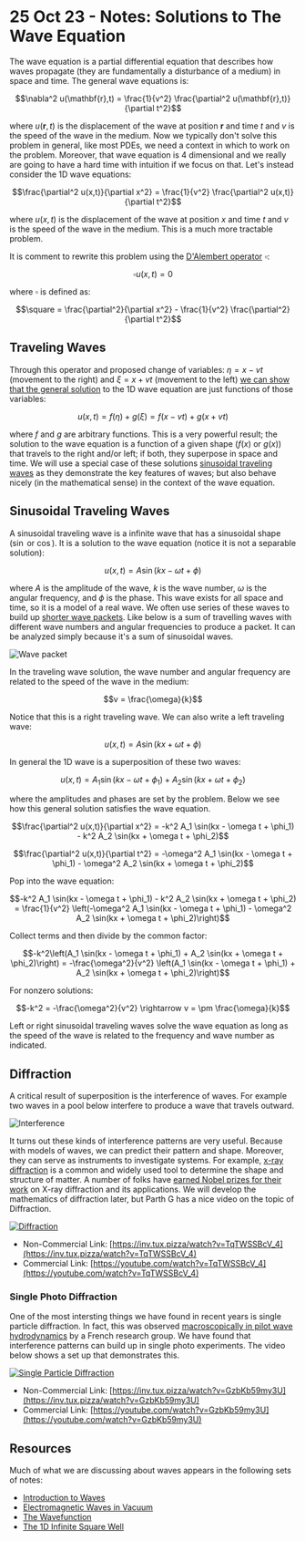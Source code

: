 # 25 Oct 23 - Notes: Solutions to The Wave Equation

The wave equation is a partial differential equation that describes how waves propagate (they are fundamentally a disturbance of a medium) in space and time. The general wave equations is: 

$$\nabla^2 u(\mathbf{r},t) = \frac{1}{v^2} \frac{\partial^2 u(\mathbf{r},t)}{\partial t^2}$$

where $u(\mathbf{r},t)$ is the displacement of the wave at position $\mathbf{r}$ and time $t$ and $v$ is the speed of the wave in the medium. Now we typically don't solve this problem in general, like most PDEs, we need a context in which to work on the problem. Moreover, that wave equation is 4 dimensional and we really are going to have a hard time with intuition if we focus on that. Let's instead consider the 1D wave equations:

$$\frac{\partial^2 u(x,t)}{\partial x^2} = \frac{1}{v^2} \frac{\partial^2 u(x,t)}{\partial t^2}$$

where $u(x,t)$ is the displacement of the wave at position $x$ and time $t$ and $v$ is the speed of the wave in the medium. This is a much more tractable problem.

It is comment to rewrite this problem using the [D'Alembert operator](https://en.wikipedia.org/wiki/D%27Alembert_operator) $\square$:

$$\square u(x,t) = 0$$

where $\square$ is defined as:

$$\square = \frac{\partial^2}{\partial x^2} - \frac{1}{v^2} \frac{\partial^2}{\partial t^2}$$

## Traveling Waves

Through this operator and proposed change of variables: $\eta = x - vt$ (movement to the right) and $\xi = x + vt$ (movement to the left) [we can show that the general solution](https://inv.tux.pizza/watch?v=Sc21aPg2RyE) to the 1D wave equation are just functions of those variables:

$$u(x,t) = f(\eta) + g(\xi) = f(x-vt) + g(x+vt)$$

where $f$ and $g$ are arbitrary functions. This is a very powerful result; the solution to the wave equation is a function of a given shape ($f(x)$ or $g(x)$) that travels to the right and/or left; if both, they superpose in space and time. We will use a special case of these solutions [sinusoidal traveling waves](https://en.wikipedia.org/wiki/Sinusoidal_plane_wave) as they demonstrate the key features of waves; but also behave nicely (in the mathematical sense) in the context of the wave equation.

## Sinusoidal Traveling Waves

A sinusoidal traveling wave is a infinite wave that has a sinusoidal shape ($\sin$ or $\cos$). It is a solution to the wave equation (notice it is not a separable solution):

$$u(x,t) = A \sin(kx - \omega t + \phi)$$

where $A$ is the amplitude of the wave, $k$ is the wave number, $\omega$ is the angular frequency, and $\phi$ is the phase. This wave exists for all space and time, so it is a model of a real wave. We often use series of these waves to build up [shorter wave packets](https://en.wikipedia.org/wiki/Wave_packet). Like below is a sum of travelling waves with different wave numbers and angular frequencies to produce a packet. It can be analyzed simply because it's a sum of sinusoidal waves.

![Wave packet](https://upload.wikimedia.org/wikipedia/commons/b/b0/Wave_packet_%28dispersion%29.gif)

In the traveling wave solution, the wave number and angular frequency are related to the speed of the wave in the medium:

$$v = \frac{\omega}{k}$$

Notice that this is a right traveling wave. We can also write a left traveling wave:

$$u(x,t) = A \sin(kx + \omega t + \phi)$$

In general the 1D wave is a superposition of these two waves:

$$u(x,t) = A_1 \sin(kx - \omega t + \phi_1) + A_2 \sin(kx + \omega t + \phi_2)$$

where the amplitudes and phases are set by the problem. Below we see how this general solution satisfies the wave equation.

$$\frac{\partial^2 u(x,t)}{\partial x^2} = -k^2 A_1 \sin(kx - \omega t + \phi_1) - k^2 A_2 \sin(kx + \omega t + \phi_2)$$

$$\frac{\partial^2 u(x,t)}{\partial t^2} = -\omega^2 A_1 \sin(kx - \omega t + \phi_1) - \omega^2 A_2 \sin(kx + \omega t + \phi_2)$$

Pop into the wave equation:

$$-k^2 A_1 \sin(kx - \omega t + \phi_1) - k^2 A_2 \sin(kx + \omega t + \phi_2) = \frac{1}{v^2} \left(-\omega^2 A_1 \sin(kx - \omega t + \phi_1) - \omega^2 A_2 \sin(kx + \omega t + \phi_2)\right)$$

Collect terms and then divide by the common factor:

$$-k^2\left(A_1 \sin(kx - \omega t + \phi_1) + A_2 \sin(kx + \omega t + \phi_2)\right) = -\frac{\omega^2}{v^2} \left(A_1 \sin(kx - \omega t + \phi_1) + A_2 \sin(kx + \omega t + \phi_2)\right)$$

For nonzero solutions:

$$-k^2 = -\frac{\omega^2}{v^2} \rightarrow v = \pm \frac{\omega}{k}$$

Left or right sinusoidal traveling waves solve the wave equation as long as the speed of the wave is related to the frequency and wave number as indicated.



## Diffraction

A critical result of superposition is the interference of waves. For example two waves in a pool below interfere to produce a wave that travels outward.

![Interference](https://upload.wikimedia.org/wikipedia/commons/2/2c/Two_sources_interference.gif)

It turns out these kinds of interference patterns are very useful. Because with models of waves, we can predict their pattern and shape. Moreover, they can serve as instruments to investigate systems. For example, [x-ray diffraction](https://en.wikipedia.org/wiki/X-ray_crystallography) is a common and widely used tool to determine the shape and structure of matter. A number of folks have [earned Nobel prizes for their work](https://en.wikipedia.org/wiki/X-ray_crystallography#Nobel_Prizes_involving_X-ray_crystallography) on X-ray diffraction and its applications. We will develop the mathematics of diffraction later, but Parth G has a nice video on the topic of Diffraction. 

[![Diffraction](https://markdown-videos-api.jorgenkh.no/youtube/TqTWSSBcV_4?width=720&height=405)](https://inv.tux.pizza/watch?v=TqTWSSBcV_4)

- Non-Commercial Link: [https://inv.tux.pizza/watch?v=TqTWSSBcV_4](https://inv.tux.pizza/watch?v=TqTWSSBcV_4)
- Commercial Link: [https://youtube.com/watch?v=TqTWSSBcV_4](https://youtube.com/watch?v=TqTWSSBcV_4)

### Single Photo Diffraction

One of the most intersting things we have found in recent years is single particle diffraction. In fact, this was observed [macroscopically in pilot wave hydrodynamics](https://journals.aps.org/prl/abstract/10.1103/PhysRevLett.97.154101) by a French research group. We have found that interference patterns can build up in single photo experiments. The video below shows a set up that demonstrates this.

[![Single Particle Diffraction](https://markdown-videos-api.jorgenkh.no/youtube/GzbKb59my3U?width=720&height=405)](https://inv.tux.pizza/watch?v=GzbKb59my3U)

- Non-Commercial Link: [https://inv.tux.pizza/watch?v=GzbKb59my3U](https://inv.tux.pizza/watch?v=GzbKb59my3U)
- Commercial Link: [https://youtube.com/watch?v=GzbKb59my3U](https://youtube.com/watch?v=GzbKb59my3U)

## Resources

Much of what we are discussing about waves appears in the following sets of notes:

* [Introduction to Waves](../assets/notes/Notes-Introduction_to_waves.pdf)
* [Electromagnetic Waves in Vacuum](../assets/notes/Notes-Electromagnetic_waves.pdf)
* [The Wavefunction](../assets/notes/Notes-Wavefunctions.pdf)
* [The 1D Infinite Square Well](../assets/notes/Notes-Infinite_Square_Well.pdf)



